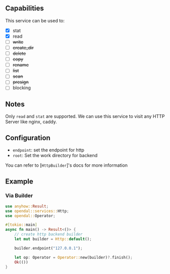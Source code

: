 ## Capabilities

This service can be used to:

- [x] stat
- [x] read
- [ ] ~~write~~
- [ ] ~~create_dir~~
- [ ] ~~delete~~
- [ ] ~~copy~~
- [ ] ~~rename~~
- [ ] ~~list~~
- [ ] ~~scan~~
- [ ] ~~presign~~
- [ ] blocking

## Notes

Only `read` and `stat` are supported. We can use this service to visit any
HTTP Server like nginx, caddy.

## Configuration

- `endpoint`: set the endpoint for http
- `root`: Set the work directory for backend

You can refer to [`HttpBuilder`]'s docs for more information

## Example

### Via Builder

```rust
use anyhow::Result;
use opendal::services::Http;
use opendal::Operator;

#[tokio::main]
async fn main() -> Result<()> {
    // create http backend builder
    let mut builder = Http::default();

    builder.endpoint("127.0.0.1");

    let op: Operator = Operator::new(builder)?.finish();
    Ok(())
}
```
